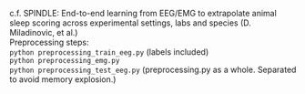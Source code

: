 c.f. SPINDLE: End-to-end learning from EEG/EMG to extrapolate animal sleep scoring across experimental settings, labs and species (D. Miladinovic, et al.)\
Preprocessing steps:\
```python preprocessing_train_eeg.py``` (labels included) \
```python preprocessing_emg.py``` \
```python preprocessing_test_eeg.py``` 
(preprocessing.py as a whole. Separated to avoid memory explosion.)
